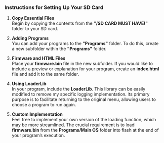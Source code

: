 ### Instructions for Setting Up Your SD Card

1. **Copy Essential Files**  
   Begin by copying the contents from the **"/SD CARD MUST HAVE!"** folder to your SD card.

2. **Adding Programs**  
   You can add your programs to the **"Programs"** folder. To do this, create a new subfolder within the **"Programs"** folder.

3. **Firmware and HTML Files**  
   Place your **firmware.bin** file in the new subfolder. If you would like to include a preview or explanation for your program, create an **index.html** file and add it to the same folder.

4. **Using LoaderLib**  
   In your program, include the **LoaderLib**. This library can be easily modified to remove my specific logging implementation. Its primary purpose is to facilitate returning to the original menu, allowing users to choose a program to run again.

5. **Custom Implementation**  
   Feel free to implement your own version of the loading function, which may be more streamlined. The crucial requirement is to load **firmware.bin** from the **Programs/Main OS** folder into flash at the end of your program’s execution.